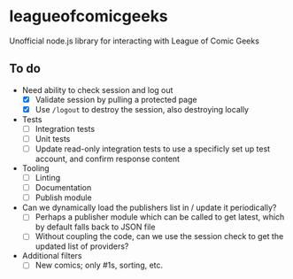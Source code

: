 # leagueofcomicgeeks
Unofficial node.js library for interacting with League of Comic Geeks

## To do

 - Need ability to check session and log out
   - [X] Validate session by pulling a protected page
   - [X] Use `/logout` to destroy the session, also destroying locally

 - Tests
   - [ ] Integration tests
   - [ ] Unit tests
   - [ ] Update read-only integration tests to use a specificly set up test account, and confirm response content

 - Tooling
   - [ ] Linting
   - [ ] Documentation
   - [ ] Publish module

 - Can we dynamically load the publishers list in / update it periodically?
   - [ ] Perhaps a publisher module which can be called to get latest, which by default falls back to JSON file
   - [ ] Without coupling the code, can we use the session check to get the updated list of providers?

 - Additional filters
   - [ ] New comics; only #1s, sorting, etc.
